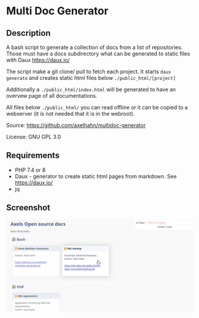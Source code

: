 # Multi Doc Generator #

## Description ##

A bash script to generate a collection of docs
from a list of repositories. Those must have a docs
subdirectory what can be generated to static files
with Daux <https://daux.io/>

The script make a git clone/ pull to fetch each project.
It starts `daux generate` and creates static html files
below `./public_html/[project]` 

Additionally a `./public_html/index.html` will be generated to have an overvew page of all documentations.

All files below `./public_html/` you can read offline or it can be copied to a webserver (it is not needed that it is in the webroot).

Source: https://github.com/axelhahn/multidoc-generator

License: GNU GPL 3.0

## Requirements ##

* PHP 7.4 or 8
* Daux - generator to create static html pages from markdown. See <https://daux.io/>
* jq 

## Screenshot ##

![Screenshot: Boxes](./images/page_boxes.png)
